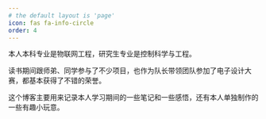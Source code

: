```yaml
---
# the default layout is 'page'
icon: fas fa-info-circle
order: 4
---
```


本人本科专业是物联网工程，研究生专业是控制科学与工程。

读书期间跟师弟、同学参与了不少项目，也作为队长带领团队参加了电子设计大赛，都基本获得了不错的荣誉。

这个博客主要用来记录本人学习期间的一些笔记和一些感悟，还有本人单独制作的一些有趣小玩意。


